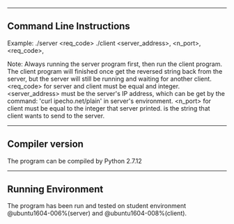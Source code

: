 -------------------------
Command Line Instructions
-------------------------
Example: ./server <req_code>
		 ./client <server_address>, <n_port>, <req_code>, <msg>

Note: Always running the server program first, then run the client program. The client
		program will finished once get the reversed string back from the server,
		but the server will still be running and waiting for another client.
	  <req_code> for server and client must be equal and integer.
	  <server_address> must be the server's IP address, which can be get by the command:
	  	'curl ipecho.net/plain' in server's environment.
	  <n_port> for client must be equal to the integer that server printed.
	  <msg> is the string that client wants to send to the server.


-------------------
Compiler version 
-------------------
The program can be compiled by Python 2.7.12


-------------------
Running Environment 
-------------------
The program has been run and tested on student environment @ubuntu1604-006%(server) and
	@ubuntu1604-008%(client).
